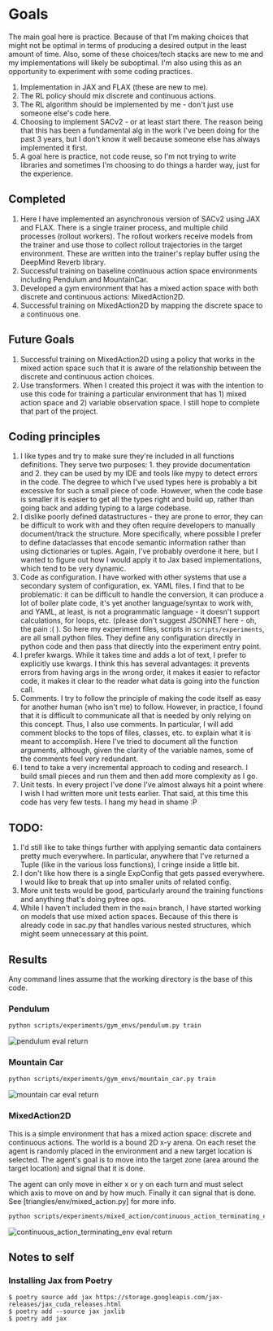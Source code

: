 # Goals

The main goal here is practice. Because of that I'm making choices that might not be optimal in terms
of producing a desired output in the least amount of time. Also, some of these choices/tech stacks are new to me
and my implementations will likely be suboptimal. I'm also using this as an opportunity to experiment
with some coding practices.


1. Implementation in JAX and FLAX (these are new to me).
2. The RL policy should mix discrete and continuous actions.
3. The RL algorithm should be implemented by me - don't just use someone else's code here.
4. Choosing to implement SACv2 - or at least start there. The reason being that this has been a fundamental alg in the
work I've been doing for the past 3 years, but I don't know it well because someone else has always 
implemented it first.
5. A goal here is practice, not code reuse, so I'm not trying to write libraries and sometimes I'm choosing to do
things a harder way, just for the experience.

## Completed

1. Here I have implemented an asynchronous version of SACv2 using JAX and FLAX. There is a single trainer process, and
multiple child processes (rollout workers). The rollout workers receive models from the trainer and use
those to collect rollout trajectories in the target environment. These are written into the trainer's replay 
buffer using the DeepMind Reverb library.
2. Successful training on baseline continuous action space environments including Pendulum and MountainCar.
3. Developed a gym environment that has a mixed action space with both discrete and continuous actions: MixedAction2D.
4. Successful training on MixedAction2D by mapping the discrete space to a continuous one.

## Future Goals

1. Successful training on MixedAction2D using a policy that works in the mixed action space such that it is aware of
the relationship between the discrete and continuous action choices.
2. Use transformers. When I created this project it was with the intention to use this code for training a particular
environment that has 1) mixed action space and 2) variable observation space. I still hope to complete that part of the
project.

## Coding principles

1. I like types and try to make sure they're included in all functions definitions. They serve two purposes: 1. they
provide documentation and 2. they can be used by my IDE and tools like mypy to detect errors in the code. The degree to
which I've used types here is probably a bit excessive for such a small piece of code. However, when the code base is 
smaller it is easier to get all the types right and build up, rather than going back and adding typing to a large 
codebase.
2. I dislike poorly defined datastructures - they are prone to error, they can be difficult to work with and they often
require developers to manually document/track the structure. More specifically, where possible I prefer to define
dataclasses that encode semantic information rather than using dictionaries or tuples. Again, I've probably overdone it 
here, but I wanted to figure out how I would apply it to Jax based implementations, which tend to be very dynamic.
3. Code as configuration. I have worked with other systems that use a secondary system of configuration, ex. YAML files.
I find that to be problematic: it can be difficult to handle the conversion, it can produce a lot of boiler plate code,
it's yet another language/syntax to work with, and YAML, at least, is not a programmatic language - it doesn't support
calculations, for loops, etc. (please don't suggest JSONNET here - oh, the pain :( ). So here my experiment files,
scripts in `scripts/experiments`, are all small python files. They define any configuration directly in python code and
then pass that directly into the experiment entry point.
4. I prefer kwargs. While it takes time and adds a lot of text, I prefer to explicitly use kwargs. I think this has
several advantages: it prevents errors from having args in the wrong order, it makes it easier to refactor code, it
makes it clear to the reader what data is going into the function call.
5. Comments. I try to follow the principle of making the code itself as easy for another human (who isn't me) to follow.
However, in practice, I found that it is difficult to communicate all that is needed by only relying on this concept.
Thus, I also use comments. In particular, I will add comment blocks to the tops of files, classes, etc. to explain what 
it is meant to accomplish. Here I've tried to document all the function arguments, although, given the clarity of the 
variable names, some of the comments feel very redundant.
6. I tend to take a very incremental approach to coding and research. I build small pieces and run them and then add
more complexity as I go.
7. Unit tests. In every project I've done I've almost always hit a point where I wish I had written more unit tests
earlier. That said, at this time this code has very few tests. I hang my head in shame :P 


## TODO:

1. I'd still like to take things further with applying semantic data containers pretty much everywhere. In particular,
anywhere that I've returned a Tuple (like in the various loss functions), I cringe inside a little bit.
2. I don't like how there is a single ExpConfig that gets passed everywhere. I would like to break that up into
smaller units of related config.
3. More unit tests would be good, particularly around the training functions and anything that's doing pytree ops.
4. While I haven't included them in the `main` branch, I have started working on models that use mixed action spaces. 
Because of this there is already code in sac.py that handles various nested structures, which might seem unnecessary
at this point.

## Results

Any command lines assume that the working directory is the base of this code.

### Pendulum

```bash
python scripts/experiments/gym_envs/pendulum.py train
```

![pendulum eval return](https://github.com/csherstan/triangles/blob/main/img/gym_envs/pendulum/eval_return.png)

### Mountain Car

```bash
python scripts/experiments/gym_envs/mountain_car.py train
```

![mountain car eval return](https://github.com/csherstan/triangles/blob/main/img/gym_envs/mountain_car/eval_return.png)

### MixedAction2D

This is a simple environment that has a mixed action space: discrete and continuous actions.
The world is a bound 2D x-y arena. On each reset the agent is randomly placed in the environment and a new target
location is selected. The agent's goal is to move into the target zone (area around the target location) and signal
that it is done.

The agent can only move in either x or y on each turn and must select which axis to move on and by how much.
Finally it can signal that is done. See [triangles/env/mixed_action.py] for more 
info.

```bash
python scripts/experiments/mixed_action/continuous_action_terminating_env.py train
```

![continuous_action_terminating_env eval return](https://github.com/csherstan/triangles/blob/main/img/mixed_action/continuous_action_terminating_env/eval_return.png)


## Notes to self

### Installing Jax from Poetry

```
$ poetry source add jax https://storage.googleapis.com/jax-releases/jax_cuda_releases.html
$ poetry add --source jax jaxlib
$ poetry add jax
```





